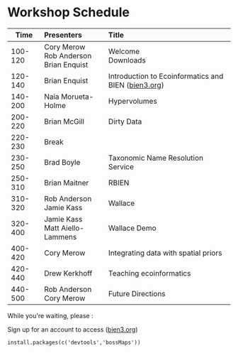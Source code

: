 # Workshop Schedule

|  Time  |  Presenters  |  Title   
|--------|:-------------|:-----------------------------------------------------|
| 100-120 | Cory Merow <br> Rob Anderson <br> Brian Enquist | Welcome <br> Downloads |
| 120-140 | Brian Enquist | Introduction to Ecoinformatics and BIEN ([bien3.org](bien3.org))  |
| 140-200 | Naia Morueta-Holme | Hypervolumes |
| 200-220 | Brian McGill  | Dirty Data |
| 220-230 | Break         | |
| 230-250 | Brad Boyle    | Taxonomic Name Resolution Service |
| 250-310 | Brian Maitner | RBIEN |
| 310-320 | Rob Anderson <br> Jamie Kass | Wallace|
| 320-400 | Jamie Kass <br> Matt Aiello-Lammens | Wallace Demo |
| 400-420 | Cory Merow    | Integrating data with spatial priors |
| 420-440 | Drew Kerkhoff | Teaching ecoinformatics|
| 440-500 | Rob Anderson <br> Cory Merow | Future Directions |



While you're waiting, please :

Sign up for an account to access ([bien3.org](bien3.org))

```
install.packages(c('devtools','bossMaps'))
```
<!--
Wallace: install_github()?
RBEIN:install_github("EnquistLab/RBIEN/BRI")
-->

